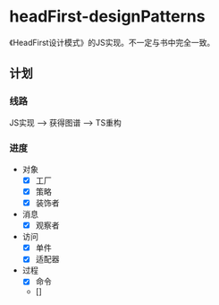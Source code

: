 # headFirst-designPatterns

《HeadFirst设计模式》的JS实现。不一定与书中完全一致。


## 计划

### 线路
JS实现 --> 获得图谱 --> TS重构

### 进度
- 对象
  - [x] 工厂
  - [x] 策略
  - [x] 装饰者
- 消息
  - [x] 观察者
- 访问
  - [x] 单件
  - [x] 适配器
- 过程
  - [x] 命令
  - [] 



